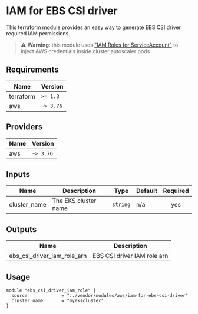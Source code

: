 # IAM for EBS CSI driver

This terraform module provides an easy way to generate EBS CSI driver required IAM permissions.

> ⚠️ **Warning**: this module uses ["IAM Roles for ServiceAccount"](https://docs.aws.amazon.com/eks/latest/userguide/iam-roles-for-service-accounts.html) to inject AWS credentials inside cluster autoscaler pods

## Requirements

|   Name    | Version     |
| --------- | ----------- |
| terraform | `>= 1.3` |
| aws       | `~> 3.76` |

## Providers

| Name | Version  |
| ---- | -------- |
| aws  | `~> 3.76` |

## Inputs

|         Name         |              Description              |     Type      | Default | Required |
| -------------------- | ------------------------------------- | ------------- | ------- | :------: |
| cluster_name         | The EKS cluster name                  | `string`      | n/a     |   yes    |

## Outputs

|            Name                    |               Description               |
| ---------------------------------- | --------------------------------------- |
| ebs\_csi\_driver\_iam\_role\_arn   | EBS CSI driver IAM role arn             |


## Usage

```hcl
module "ebs_csi_driver_iam_role" {
  source             = "../vendor/modules/aws/iam-for-ebs-csi-driver"
  cluster_name       = "myekscluster"
}
```

